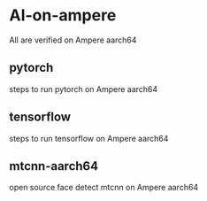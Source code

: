 # AI-on-ampere
All are verified on Ampere aarch64

## pytorch
steps to run pytorch on Ampere aarch64

## tensorflow
steps to run tensorflow on Ampere aarch64

## mtcnn-aarch64
open source face detect mtcnn on Ampere aarch64

